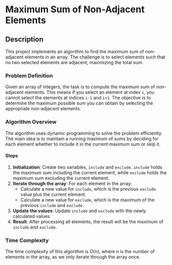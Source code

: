 # Maximum Sum of Non-Adjacent Elements

## Description

This project implements an algorithm to find the maximum sum of non-adjacent elements in an array. The challenge is to select elements such that no two selected elements are adjacent, maximizing the total sum.

### Problem Definition

Given an array of integers, the task is to compute the maximum sum of non-adjacent elements. This means if you select an element at index `i`, you cannot select the elements at indices `i-1` and `i+1`. The objective is to determine the maximum possible sum you can obtain by selecting the appropriate non-adjacent elements.

### Algorithm Overview

The algorithm uses dynamic programming to solve the problem efficiently. The main idea is to maintain a running maximum of sums by deciding for each element whether to include it in the current maximum sum or skip it.

#### Steps

1. **Initialization**: Create two variables, `include` and `exclude`. `include` holds the maximum sum including the current element, while `exclude` holds the maximum sum excluding the current element.
2. **Iterate through the array**: For each element in the array:
   - Calculate a new value for `include`, which is the previous `exclude` value plus the current element.
   - Calculate a new value for `exclude`, which is the maximum of the previous `include` and `exclude`.
3. **Update the values**: Update `include` and `exclude` with the newly calculated values.
4. **Result**: After processing all elements, the result will be the maximum of `include` and `exclude`.

### Time Complexity

The time complexity of this algorithm is O(n), where n is the number of elements in the array, as we only iterate through the array once.




